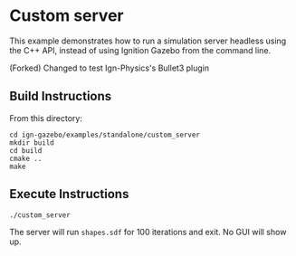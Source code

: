 # Custom server

This example demonstrates how to run a simulation server headless
using the C++ API, instead of using Ignition Gazebo from the command line.

(Forked) Changed to test Ign-Physics's Bullet3 plugin

## Build Instructions

From this directory:

    cd ign-gazebo/examples/standalone/custom_server
    mkdir build
    cd build
    cmake ..
    make

## Execute Instructions

    ./custom_server

The server will run `shapes.sdf` for 100 iterations and exit. No GUI will
show up.
